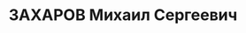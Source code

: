 ---
title: ЗАХАРОВ Михаил Сергеевич
description: 'Род. в 1906, Украина, Харьков, русский, обр.: неполное среднее. Проживал:
  Южно-Казахстанская (Чимкентская) обл., Чимкент. Заведующий, Казхлоптрест.

  Арестован 16.04.1937. Обв. по ст. 58-8, 58-9, 58-11 УК РСФСР. Приговор: выездная
  сессия ВК ВС СССР, 21.02.1938 – ВМН.

  Реабилитирован ВК ВС СССР 04.06.1964'
---
